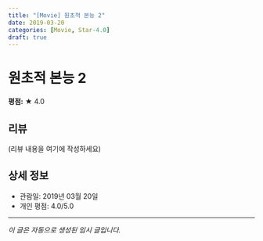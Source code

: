 ```yaml
---
title: "[Movie] 원초적 본능 2"
date: 2019-03-20
categories: [Movie, Star-4.0]
draft: true
---
```


# 원초적 본능 2

**평점:** ★ 4.0

## 리뷰

(리뷰 내용을 여기에 작성하세요)

## 상세 정보

- 관람일: 2019년 03월 20일
- 개인 평점: 4.0/5.0

---

*이 글은 자동으로 생성된 임시 글입니다.*
